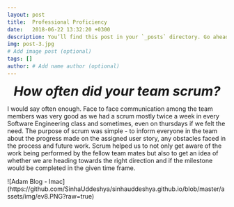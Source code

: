 ```yaml
---
layout: post
title:  Professional Proficiency
date:   2018-06-22 13:32:20 +0300
description: You’ll find this post in your `_posts` directory. Go ahead and edit it and re-build the site to see your changes. # Add post description (optional)
img: post-3.jpg 
# Add image post (optional)
tags: []
author: # Add name author (optional)
---
```

<p align="center"><span style="font-size:30px"><b><i>How often did your team scrum?</i></b></span></p>
<p> I would say often enough. Face to face communication among the team members was very good as we had a scrum mostly twice a week in every Software Engineering class and sometimes, even on thursdays if we felt the need. The purpose of scrum was simple - to inform everyone in the team about the progress made on the assigned user story, any obstacles faced in the process and future work. Scrum helped us to not only get aware of the work being performed by the fellow team mates but also to get an idea of whether we are heading towards the right direction and if the milestone would be completed in the given time frame. </p>
![Adam Blog - Imac](https://github.com/SinhaUddeshya/sinhauddeshya.github.io/blob/master/assets/img/ev8.PNG?raw=true)
